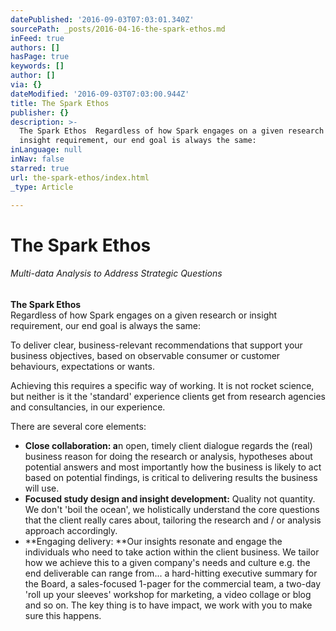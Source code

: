 ```yaml
---
datePublished: '2016-09-03T07:03:01.340Z'
sourcePath: _posts/2016-04-16-the-spark-ethos.md
inFeed: true
authors: []
hasPage: true
keywords: []
author: []
via: {}
dateModified: '2016-09-03T07:03:00.944Z'
title: The Spark Ethos
publisher: {}
description: >-
  The Spark Ethos  Regardless of how Spark engages on a given research or
  insight requirement, our end goal is always the same: 
inLanguage: null
inNav: false
starred: true
url: the-spark-ethos/index.html
_type: Article

---
```

# The Spark Ethos

###### Multi-data Analysis to Address Strategic Questions

**The Spark Ethos**  
Regardless of how Spark engages on a given research or insight requirement, our end goal is always the same:

To deliver clear, business-relevant recommendations that support your business objectives, based on observable consumer or customer behaviours, expectations or wants.

Achieving this requires a specific way of working. It is not rocket science, but neither is it the 'standard' experience clients get from research agencies and consultancies, in our experience.

​There are several core elements:

* **Close collaboration: a**n open, timely client dialogue regards the (real) business reason for doing the research or analysis, hypotheses about potential answers and most importantly how the business is likely to act based on potential findings, is critical to delivering results the business will use.
* **Focused study design and insight development:** Quality not quantity. We don't 'boil the ocean', we holistically understand the core questions that the client really cares about, tailoring the research and / or analysis approach accordingly.
* **Engaging delivery: **Our insights resonate and engage the individuals who need to take action within the client business. We tailor how we achieve this to a given company's needs and culture e.g. the end deliverable can range from... a hard-hitting executive summary for the Board, a sales-focused 1-pager for the commercial team, a two-day 'roll up your sleeves' workshop for marketing, a video collage or blog and so on. The key thing is to have impact, we work with you to make sure this happens.